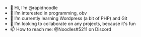 - 👋 Hi, I’m @rapidnoodle
- 👀 I’m interested in programming, obv
- 🌱 I’m currently learning Wordpress (a bit of PHP) and Git
- 💞️ I’m looking to collaborate on any projects, because it's fun
- 📫 How to reach me: @Noodles#5211 on Discord

<!---
rapidnoodle/rapidnoodle is a ✨ special ✨ repository because its `README.md` (this file) appears on your GitHub profile.
You can click the Preview link to take a look at your changes.
--->
